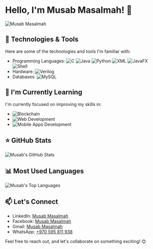 # Hello, I'm Musab Masalmah! 👋

![Musab Masalmah](https://avatars.githubusercontent.com/u/129512609?s=400&u=edee084db91932140a47bbed632139ad8a89aaab&v=4)

## 🔧 Technologies & Tools

Here are some of the technologies and tools I'm familiar with:

- Programming Languages: 
  ![C](https://img.shields.io/badge/C-00599C?style=for-the-badge&logo=c&logoColor=white)
  ![Java](https://img.shields.io/badge/Java-ED8B00?style=for-the-badge&logo=java&logoColor=white)
  ![Python](https://img.shields.io/badge/Python-3776AB?style=for-the-badge&logo=python&logoColor=white)
  ![XML](https://img.shields.io/badge/XML-555555?style=for-the-badge&logo=xml&logoColor=white)
  ![JavaFX](https://img.shields.io/badge/JavaFX-007396?style=for-the-badge&logo=java&logoColor=white)
  ![Shell](https://img.shields.io/badge/Shell_Script-121D33?style=for-the-badge&logo=gnu-bash&logoColor=white)
- Hardware: 
  ![Verilog](https://img.shields.io/badge/Verilog-4285F4?style=for-the-badge&logoColor=white)
- Databases: 
  ![MySQL](https://img.shields.io/badge/MySQL-00000F?style=for-the-badge&logo=mysql&logoColor=white)

## 🌱 I'm Currently Learning

I'm currently focused on improving my skills in:

- ![Blockchain](https://img.shields.io/badge/Blockchain-121D33?style=for-the-badge&logo=blockchain-dot-com&logoColor=white) 
- ![Web Development](https://img.shields.io/badge/Web_Development-0078D4?style=for-the-badge&logo=html5&logoColor=white)
- ![Mobile Apps Development](https://img.shields.io/badge/Mobile_Apps_Development-3DDC84?style=for-the-badge&logo=react&logoColor=white)

## ⭐️ GitHub Stats

![Musab's GitHub Stats](https://github-readme-stats.vercel.app/api?username=MusabMasalma&show_icons=true&theme=radical)

## 📊 Most Used Languages

![Musab's Top Languages](https://github-readme-stats.vercel.app/api/top-langs/?username=MusabMasalmah&layout=compact&theme=radical)

## 📫 Let's Connect

- LinkedIn: [Musab Masalmah](https://www.linkedin.com/in/musab-masalmah-b992042b8)
- Facebook: [Musab Masalmah](https://www.facebook.com/profile.php?id=100006919663051&mibextid=kFxxJD)
- Gmail: [Musab Masalmah](musabsoos10@gmail.com)
- WhatsApp: [+970 595 811 938](tel:+970595811938)

Feel free to reach out, and let's collaborate on something exciting! 😊
